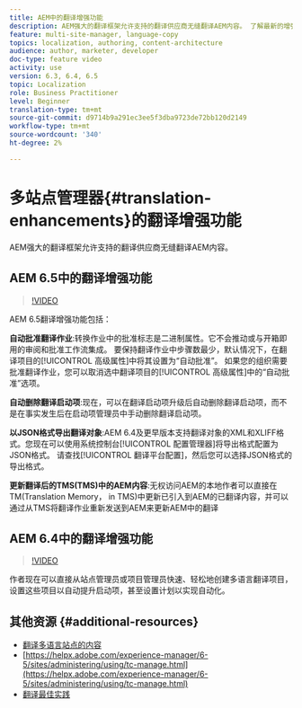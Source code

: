 ```yaml
---
title: AEM中的翻译增强功能
description: AEM强大的翻译框架允许支持的翻译供应商无缝翻译AEM内容。 了解最新的增强功能。
feature: multi-site-manager, language-copy
topics: localization, authoring, content-architecture
audience: author, marketer, developer
doc-type: feature video
activity: use
version: 6.3, 6.4, 6.5
topic: Localization
role: Business Practitioner
level: Beginner
translation-type: tm+mt
source-git-commit: d9714b9a291ec3ee5f3dba9723de72bb120d2149
workflow-type: tm+mt
source-wordcount: '340'
ht-degree: 2%

---
```



# 多站点管理器{#translation-enhancements}的翻译增强功能

AEM强大的翻译框架允许支持的翻译供应商无缝翻译AEM内容。

## AEM 6.5中的翻译增强功能

>[!VIDEO](https://video.tv.adobe.com/v/27405?quality=9&learn=on)

AEM 6.5翻译增强功能包括：

**自动批准翻译作业**:转换作业中的批准标志是二进制属性。它不会推动或与开箱即用的审阅和批准工作流集成。 要保持翻译作业中步骤数最少，默认情况下，在翻译项目的[!UICONTROL 高级属性]中将其设置为“自动批准”。 如果您的组织需要批准翻译作业，您可以取消选中翻译项目的[!UICONTROL 高级属性]中的“自动批准”选项。

**自动删除翻译启动项**:现在，可以在翻译启动项升级后自动删除翻译启动项，而不是在事实发生后在启动项管理员中手动删除翻译启动项。

**以JSON格式导出翻译对象**:AEM 6.4及更早版本支持翻译对象的XML和XLIFF格式。您现在可以使用系统控制台[!UICONTROL 配置管理器]将导出格式配置为JSON格式。 请查找[!UICONTROL 翻译平台配置]，然后您可以选择JSON格式的导出格式。

**更新翻译后的TMS(TMS)中的AEM内容**:无权访问AEM的本地作者可以直接在TM(Translation Memory， in TMS)中更新已引入到AEM的已翻译内容，并可以通过从TMS将翻译作业重新发送到AEM来更新AEM中的翻译

## AEM 6.4中的翻译增强功能

>[!VIDEO](https://video.tv.adobe.com/v/21309?quality=9&learn=on)

作者现在可以直接从站点管理员或项目管理员快速、轻松地创建多语言翻译项目，设置这些项目以自动提升启动项，甚至设置计划以实现自动化。

## 其他资源 {#additional-resources}

* [翻译多语言站点的内容](https://helpx.adobe.com/cn/experience-manager/6-5/sites/administering/using/translation.html)
* [https://helpx.adobe.com/experience-manager/6-5/sites/administering/using/tc-manage.html](https://helpx.adobe.com/experience-manager/6-5/sites/administering/using/tc-manage.html)
* [翻译最佳实践](https://helpx.adobe.com/experience-manager/6-5/sites/administering/using/tc-bp.html)
